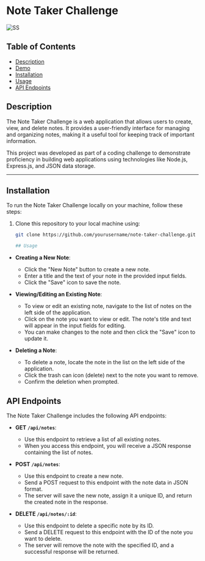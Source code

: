 # Note Taker Challenge
![SS](https://github.com/JadenMerzetti/Un-ottimo-lato/assets/131717483/832bd684-d1fc-45f4-8333-a5b86cdd260e)

## Table of Contents

- [Description](#description)
- [Demo](#demo)
- [Installation](#installation)
- [Usage](#usage)
- [API Endpoints](#api-endpoints)

## Description

The Note Taker Challenge is a web application that allows users to create, view, and delete notes. It provides a user-friendly interface for managing and organizing notes, making it a useful tool for keeping track of important information.

This project was developed as part of a coding challenge to demonstrate proficiency in building web applications using technologies like Node.js, Express.js, and JSON data storage.

---

## Installation

To run the Note Taker Challenge locally on your machine, follow these steps:

1. Clone this repository to your local machine using:

   ```bash
   git clone https://github.com/yourusername/note-taker-challenge.git

   ## Usage

- **Creating a New Note**:
  - Click the "New Note" button to create a new note.
  - Enter a title and the text of your note in the provided input fields.
  - Click the "Save" icon to save the note.

- **Viewing/Editing an Existing Note**:
  - To view or edit an existing note, navigate to the list of notes on the left side of the application.
  - Click on the note you want to view or edit. The note's title and text will appear in the input fields for editing.
  - You can make changes to the note and then click the "Save" icon to update it.

- **Deleting a Note**:
  - To delete a note, locate the note in the list on the left side of the application.
  - Click the trash can icon (delete) next to the note you want to remove.
  - Confirm the deletion when prompted.

## API Endpoints

The Note Taker Challenge includes the following API endpoints:

- **GET `/api/notes`**:
  - Use this endpoint to retrieve a list of all existing notes.
  - When you access this endpoint, you will receive a JSON response containing the list of notes.

- **POST `/api/notes`**:
  - Use this endpoint to create a new note.
  - Send a POST request to this endpoint with the note data in JSON format.
  - The server will save the new note, assign it a unique ID, and return the created note in the response.

- **DELETE `/api/notes/:id`**:
  - Use this endpoint to delete a specific note by its ID.
  - Send a DELETE request to this endpoint with the ID of the note you want to delete.
  - The server will remove the note with the specified ID, and a successful response will be returned.


